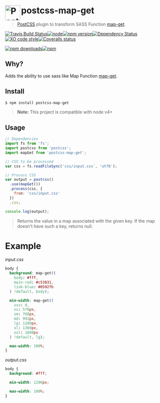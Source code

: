 # postcss-map-get <a href="https://github.com/postcss/postcss"><img align="left" height="49" title="PostCSS" src="http://postcss.github.io/postcss/logo.svg"></a>
> [PostCSS](https://github.com/postcss/postcss) plugin to transform SASS Function [map-get](http://sass-lang.com/documentation/Sass/Script/Functions.html#map_get-instance_method).  

[![Travis Build Status](https://img.shields.io/travis/Scrum/postcss-map-get/master.svg?style=flat-square&label=unix)](https://travis-ci.org/Scrum/postcss-map-get)[![node](https://img.shields.io/node/v/postcss-map-get.svg?maxAge=2592000&style=flat-square)]()[![npm version](https://img.shields.io/npm/v/postcss-map-get.svg?style=flat-square)](https://www.npmjs.com/package/postcss-map-get)[![Dependency Status](https://david-dm.org/Scrum/postcss-map-get.svg?style=flat-square)](https://david-dm.org/Scrum/postcss-map-get)[![XO code style](https://img.shields.io/badge/code_style-XO-5ed9c7.svg?style=flat-square)](https://github.com/sindresorhus/xo)[![Coveralls status](https://img.shields.io/coveralls/Scrum/postcss-map-get.svg?style=flat-square)](https://coveralls.io/r/Scrum/postcss-map-get)

[![npm downloads](https://img.shields.io/npm/dm/postcss-map-get.svg?style=flat-square)](https://www.npmjs.com/package/postcss-map-get)[![npm](https://img.shields.io/npm/dt/postcss-map-get.svg?style=flat-square)](https://www.npmjs.com/package/postcss-map-get)


## Why?
Adds the ability to use sass like Map Function [map-get](http://sass-lang.com/documentation/Sass/Script/Functions.html#map_get-instance_method).  

## Install

```bash
$ npm install postcss-map-get
```

> **Note:** This project is compatible with node v4+

## Usage

```js
// Dependencies
import fs from 'fs';
import postcss from 'postcss';
import mapGet from 'postcss-map-get';

// CSS to be processed
var css = fs.readFileSync('css/input.css', 'utf8');

// Process CSS
var output = postcss()
  .use(mapGet())
  .process(css, {
    from: 'css/input.css'
  })
  .css;

console.log(output);
```
> Returns the value in a map associated with the given key. If the map doesn't have such a key, returns null.

# Example

*input.css*
```css
body {
  background: map-get((
    body: #fff,
    main-red: #c53831,
    link-blue: #0592fb
  ) !default, body);

  min-width: map-get((
    xxs: 0,
    xs: 576px,
    sm: 768px,
    md: 992px,
    lg: 1280px,
    xl: 1360px,
    xxl: 1600px
  ) !default, lg);

  max-width: 100%;
}
```
*output.css*
```css
body {
  background: #fff;

  min-width: 1280px;

  max-width: 100%;
}
```
